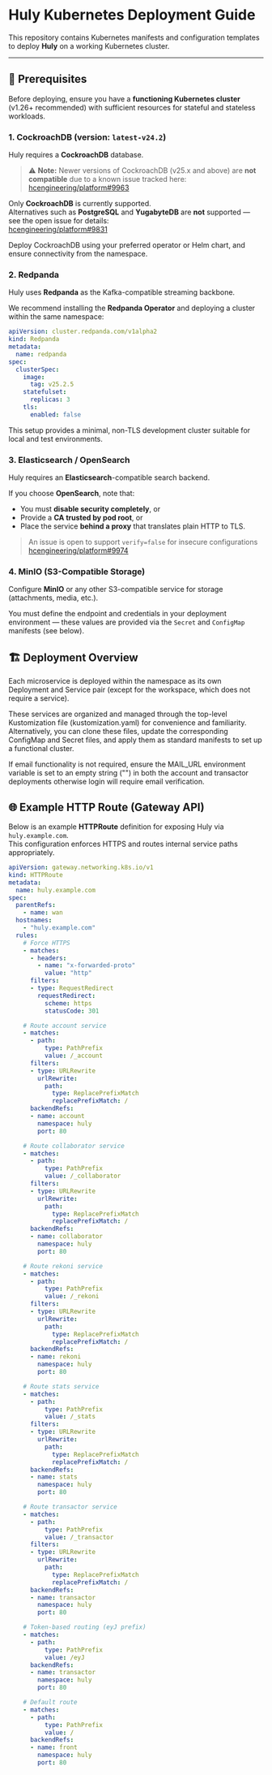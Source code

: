 # Huly Kubernetes Deployment Guide

This repository contains Kubernetes manifests and configuration templates to deploy **Huly** on a working Kubernetes cluster.

---

## 🧩 Prerequisites

Before deploying, ensure you have a **functioning Kubernetes cluster** (v1.26+ recommended) with sufficient resources for stateful and stateless workloads.

### 1. CockroachDB (version: `latest-v24.2`)

Huly requires a **CockroachDB** database.  
> ⚠️ **Note:** Newer versions of CockroachDB (v25.x and above) are **not compatible** due to a known issue tracked here:  
> [hcengineering/platform#9963](https://github.com/hcengineering/platform/issues/9963)

Only **CockroachDB** is currently supported.  
Alternatives such as **PostgreSQL** and **YugabyteDB** are **not** supported — see the open issue for details:  
[hcengineering/platform#9831](https://github.com/hcengineering/platform/issues/9831)

Deploy CockroachDB using your preferred operator or Helm chart, and ensure connectivity from the namespace.

### 2. Redpanda

Huly uses **Redpanda** as the Kafka-compatible streaming backbone.

We recommend installing the **Redpanda Operator** and deploying a cluster within the same namespace:

```yaml
apiVersion: cluster.redpanda.com/v1alpha2
kind: Redpanda
metadata:
  name: redpanda
spec:
  clusterSpec:
    image:
      tag: v25.2.5
    statefulset:
      replicas: 3
    tls:
      enabled: false
```

This setup provides a minimal, non-TLS development cluster suitable for local and test environments.

### 3. Elasticsearch / OpenSearch

Huly requires an **Elasticsearch**-compatible search backend.

If you choose **OpenSearch**, note that:
- You must **disable security completely**, or
- Provide a **CA trusted by pod root**, or
- Place the service **behind a proxy** that translates plain HTTP to TLS.

> An issue is open to support `verify=false` for insecure configurations [hcengineering/platform#9974](https://github.com/hcengineering/platform/issues/9974)

### 4. MinIO (S3-Compatible Storage)

Configure **MinIO** or any other S3-compatible service for storage (attachments, media, etc.).

You must define the endpoint and credentials in your deployment environment — these values are provided via the `Secret` and `ConfigMap` manifests (see below).


## 🏗️ Deployment Overview

Each microservice is deployed within the namespace as its own Deployment and Service pair (except for the workspace, which does not require a service).

These services are organized and managed through the top-level Kustomization file (kustomization.yaml) for convenience and familiarity. Alternatively, you can clone these files, update the corresponding ConfigMap and Secret files, and apply them as standard manifests to set up a functional cluster.

If email functionality is not required, ensure the MAIL_URL environment variable is set to an empty string ("") in both the account and transactor deployments otherwise login will require email verification.

## 🌐 Example HTTP Route (Gateway API)

Below is an example **HTTPRoute** definition for exposing Huly via `huly.example.com`.  
This configuration enforces HTTPS and routes internal service paths appropriately.

```yaml
apiVersion: gateway.networking.k8s.io/v1
kind: HTTPRoute
metadata:
  name: huly.example.com
spec:
  parentRefs:
    - name: wan
  hostnames:
    - "huly.example.com"
  rules:
    # Force HTTPS
    - matches:
      - headers:
        - name: "x-forwarded-proto"
          value: "http"
      filters:
      - type: RequestRedirect
        requestRedirect:
          scheme: https
          statusCode: 301

    # Route account service
    - matches:
      - path:
          type: PathPrefix
          value: /_account
      filters:
      - type: URLRewrite
        urlRewrite:
          path:
            type: ReplacePrefixMatch
            replacePrefixMatch: /
      backendRefs:
      - name: account
        namespace: huly
        port: 80

    # Route collaborator service
    - matches:
      - path:
          type: PathPrefix
          value: /_collaborator
      filters:
      - type: URLRewrite
        urlRewrite:
          path:
            type: ReplacePrefixMatch
            replacePrefixMatch: /
      backendRefs:
      - name: collaborator
        namespace: huly
        port: 80

    # Route rekoni service
    - matches:
      - path:
          type: PathPrefix
          value: /_rekoni
      filters:
      - type: URLRewrite
        urlRewrite:
          path:
            type: ReplacePrefixMatch
            replacePrefixMatch: /
      backendRefs:
      - name: rekoni
        namespace: huly
        port: 80

    # Route stats service
    - matches:
      - path:
          type: PathPrefix
          value: /_stats
      filters:
      - type: URLRewrite
        urlRewrite:
          path:
            type: ReplacePrefixMatch
            replacePrefixMatch: /
      backendRefs:
      - name: stats
        namespace: huly
        port: 80

    # Route transactor service
    - matches:
      - path:
          type: PathPrefix
          value: /_transactor
      filters:
      - type: URLRewrite
        urlRewrite:
          path:
            type: ReplacePrefixMatch
            replacePrefixMatch: /
      backendRefs:
      - name: transactor
        namespace: huly
        port: 80

    # Token-based routing (eyJ prefix)
    - matches:
      - path:
          type: PathPrefix
          value: /eyJ
      backendRefs:
      - name: transactor
        namespace: huly
        port: 80

    # Default route
    - matches:
      - path:
          type: PathPrefix
          value: /
      backendRefs:
      - name: front
        namespace: huly
        port: 80
```
